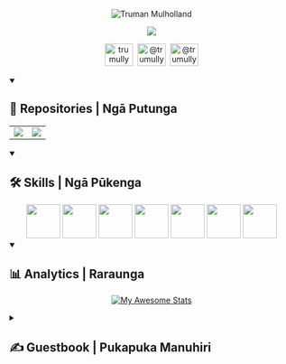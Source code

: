 <p align="center">
  <img src="https://readme-typing-svg.demolab.com?font=Fira+Code&size=20&duration=1&pause=1000&color=F7F7F7&center=true&vCenter=true&repeat=false&random=false&width=435&lines=Truman+Mulholland" alt="Truman Mulholland">
</p>  
<p align="center">
  <img src="https://readme-typing-svg.demolab.com?font=Fira+Code&size=20&pause=1000&color=F7F7F7&center=true&vCenter=true&random=false&width=435&lines=Kia+ora!+Kei+te+pēhea+koe?">
</p>

<!-- Socials --->
<p align="center">
  <a href="https://github.com/trumully"><img height="40" width="50" src="https://cdn.simpleicons.org/github/white" title="trumully"/></a>&nbsp;
  <img height="40" width="50" src="https://cdn.simpleicons.org/discord/white" title="@trumully"/>&nbsp;
  <a href="https://twitter.com/trumully"><img height="40" width="50" src="https://cdn.simpleicons.org/x/white" title="@trumully" /></a>
</p>

<!-- Repos --->
<details open>
  <summary><h2>📘 Repositories | Ngā Putunga</h2></summary>
  <table>
    <td valign="top"><a href="https://github.com/trumully/artipy"><img src="https://gh-card.dev/repos/trumully/artipy.svg"></a></td> 
    <td valign="top"><a href="https://github.com/trumully/minesoc"><img src="https://gh-card.dev/repos/trumully/minesoc.svg"></a></td>
  </table>
</details>

<!-- Skills --->
<details open>
  <summary><h2>🛠️ Skills | Ngā Pūkenga</h2></summary>
  <div align="center">
    <img height="60" width="60" src="https://cdn.simpleicons.org/python" />
    <img height="60" width="60" src="https://cdn.simpleicons.org/html5" />
    <img height="60" width="60" src="https://cdn.simpleicons.org/css3" />
    <img height="60" width="60" src="https://cdn.simpleicons.org/javascript" />
    <img height="60" width="60" src="https://cdn.simpleicons.org/git" />
    <img height="60" width="60" src="https://cdn.simpleicons.org/sqlite" />
    <img height="60" width="60" src="https://cdn.simpleicons.org/postgresql" />
  </div>
</details>

<!-- Analytics --->
<details open>
  <summary><h2>📊 Analytics | Raraunga</h2></summary>
  <div align="center">

  [![My Awesome Stats](https://awesome-github-stats.azurewebsites.net/user-stats/trumully?cardType=level&theme=dark&preferLogin=true)](https://git.io/awesome-stats-card)

  </div>
</details>

<details>
  <summary><h2>✍️ Guestbook | Pukapuka Manuhiri
  <!--START_SECTION:guestbook-->

  <!--END_SECTION:guestbook-->
</details>